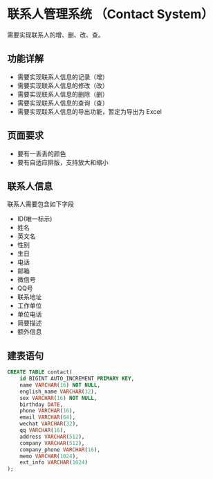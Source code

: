 # 联系人管理系统 （Contact System）
需要实现联系人的增、删、改、查。
## 功能详解
 + 需要实现联系人信息的记录（增）
 + 需要实现联系人信息的修改（改）
 + 需要实现联系人信息的删除（删）
 + 需要实现联系人信息的查询（查）
 + 需要实现联系人信息的导出功能，暂定为导出为 Excel
## 页面要求
 + 要有一丢丢的颜色
 + 要有自适应排版，支持放大和缩小
## 联系人信息
联系人需要包含如下字段
 + ID(唯一标示)
 + 姓名
 + 英文名
 + 性别
 + 生日
 + 电话
 + 邮箱
 + 微信号
 + QQ号
 + 联系地址
 + 工作单位
 + 单位电话
 + 简要描述
 + 额外信息
## 建表语句
```sql
CREATE TABLE contact(
    id BIGINT AUTO_INCREMENT PRIMARY KEY,
    name VARCHAR(16) NOT NULL,
    english_name VARCHAR(32),
    sex VARCHAR(16) NOT NULL,
    birthday DATE,
    phone VARCHAR(16),
    email VARCHAR(64),
    wechat VARCHAR(32),
    qq VARCHAR(16),
    address VARCHAR(512),
    company VARCHAR(512),
    company_phone VARCHAR(16),
    memo VARCHAR(1024),
    ext_info VARCHAR(1024)  
);
```